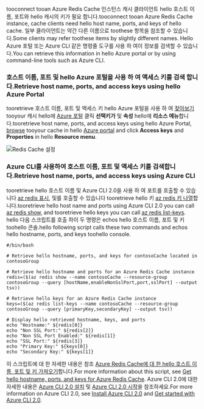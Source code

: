<span data-ttu-id="88adb-101">tooconnect tooan Azure Redis Cache 인스턴스 캐시 클라이언트 hello 호스트 이름, 포트와 hello 캐시의 키가 필요 합니다.</span><span class="sxs-lookup"><span data-stu-id="88adb-101">tooconnect tooan Azure Redis Cache instance, cache clients need hello host name, ports, and keys of hello cache.</span></span> <span data-ttu-id="88adb-102">일부 클라이언트는 약간 다른 이름으로 toothese 항목을 참조할 수 있습니다.</span><span class="sxs-lookup"><span data-stu-id="88adb-102">Some clients may refer toothese items by slightly different names.</span></span> <span data-ttu-id="88adb-103">Hello Azure 포털 또는 Azure CLI 같은 명령줄 도구를 사용 하 여이 정보를 검색할 수 있습니다.</span><span class="sxs-lookup"><span data-stu-id="88adb-103">You can retrieve this information in hello Azure portal or by using command-line tools such as Azure CLI.</span></span>

### <a name="retrieve-host-name-ports-and-access-keys-using-hello-azure-portal"></a><span data-ttu-id="88adb-104">호스트 이름, 포트 및 hello Azure 포털을 사용 하 여 액세스 키를 검색 합니다.</span><span class="sxs-lookup"><span data-stu-id="88adb-104">Retrieve host name, ports, and access keys using hello Azure Portal</span></span>
<span data-ttu-id="88adb-105">tooretrieve 호스트 이름, 포트 및 액세스 키 hello Azure 포털을 사용 하 여 [찾아보기](../articles/redis-cache/cache-configure.md#configure-redis-cache-settings) tooyour 캐시 hello에 [Azure 포털](https://portal.azure.com) 클릭 **선택키가** 및  **속성** hello에 **리소스 메뉴**합니다.</span><span class="sxs-lookup"><span data-stu-id="88adb-105">tooretrieve host name, ports, and access keys using hello Azure Portal, [browse](../articles/redis-cache/cache-configure.md#configure-redis-cache-settings) tooyour cache in hello [Azure portal](https://portal.azure.com) and click **Access keys** and **Properties** in hello **Resource menu**.</span></span> 

![Redis Cache 설정](media/redis-cache-access-keys/redis-cache-hostname-ports-keys.png)

### <a name="retrieve-host-name-ports-and-access-keys-using-azure-cli"></a><span data-ttu-id="88adb-107">Azure CLI를 사용하여 호스트 이름, 포트 및 액세스 키를 검색합니다.</span><span class="sxs-lookup"><span data-stu-id="88adb-107">Retrieve host name, ports, and access keys using Azure CLI</span></span>
<span data-ttu-id="88adb-108">tooretrieve hello 호스트 이름 및 Azure CLI 2.0을 사용 하 여 포트를 호출할 수 있습니다 [az redis 표시](https://docs.microsoft.com/cli/azure/redis#show), 및를 호출할 수 있습니다 tooretrieve hello 키 [az redis 키 나열](https://docs.microsoft.com/cli/azure/redis#list-keys)합니다.</span><span class="sxs-lookup"><span data-stu-id="88adb-108">tooretrieve hello host name and ports using Azure CLI 2.0 you can call [az redis show](https://docs.microsoft.com/cli/azure/redis#show), and tooretrieve hello keys you can call [az redis list-keys](https://docs.microsoft.com/cli/azure/redis#list-keys).</span></span> <span data-ttu-id="88adb-109">hello 다음 스크립트를 호출 하이 두 명령은 echos hello 호스트 이름, 포트 및 키 toohello 콘솔.</span><span class="sxs-lookup"><span data-stu-id="88adb-109">hello following script calls these two commands and echos hello hostname, ports, and keys toohello console.</span></span>

```azurecli
#/bin/bash

# Retrieve hello hostname, ports, and keys for contosoCache located in contosoGroup

# Retrieve hello hostname and ports for an Azure Redis Cache instance
redis=($(az redis show --name contosoCache --resource-group contosoGroup --query [hostName,enableNonSslPort,port,sslPort] --output tsv))

# Retrieve hello keys for an Azure Redis Cache instance
keys=($(az redis list-keys --name contosoCache --resource-group contosoGroup --query [primaryKey,secondaryKey] --output tsv))

# Display hello retrieved hostname, keys, and ports
echo "Hostname:" ${redis[0]}
echo "Non SSL Port:" ${redis[2]}
echo "Non SSL Port Enabled:" ${redis[1]}
echo "SSL Port:" ${redis[3]}
echo "Primary Key:" ${keys[0]}
echo "Secondary Key:" ${keys[1]}
```

<span data-ttu-id="88adb-110">이 스크립트에 대 한 자세한 내용은 참조 [Azure Redis Cache에 대 한 hello 호스트 이름, 포트 및 키 가져오기](../articles/redis-cache/scripts/cache-keys-ports.md)합니다.</span><span class="sxs-lookup"><span data-stu-id="88adb-110">For more information about this script, see [Get hello hostname, ports, and keys for Azure Redis Cache](../articles/redis-cache/scripts/cache-keys-ports.md).</span></span> <span data-ttu-id="88adb-111">Azure CLI 2.0에 대한 자세한 내용은 [Azure CLI 2.0 설치](https://docs.microsoft.com/cli/azure/install-azure-cli) 및 [Azure CLI 2.0 시작](https://docs.microsoft.com/cli/azure/get-started-with-azure-cli)을 참조하세요.</span><span class="sxs-lookup"><span data-stu-id="88adb-111">For more information on Azure CLI 2.0, see [Install Azure CLI 2.0](https://docs.microsoft.com/cli/azure/install-azure-cli) and [Get started with Azure CLI 2.0](https://docs.microsoft.com/cli/azure/get-started-with-azure-cli).</span></span>
